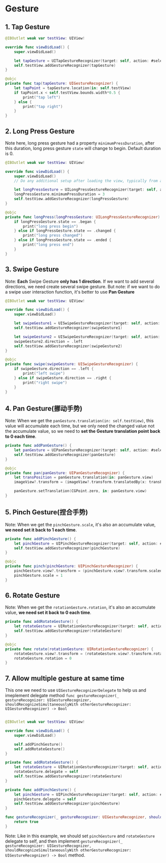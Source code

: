 # Gesture

## 1. Tap Gesture

```swift
@IBOutlet weak var testView: UIView!

override func viewDidLoad() {
    super.viewDidLoad()

    let tapGesture = UITapGestureRecognizer(target: self, action: #selector(self.tap(tapGesture:)))
    self.testView.addGestureRecognizer(tapGesture)
}

@objc
private func tap(tapGesture: UIGestureRecognizer) {
    let tapPoint = tapGesture.location(in: self.testView)
    if tapPoint.x < self.testView.bounds.width*0.5 {
        print("tap left")
    } else {
        print("tap right")
    }
}
```

## 2. Long Press Gesture

Note here, long press gesture had a property `minimumPressDuration`, after this duration, long press gesture `state` will change to begin. Default duration is 0.

```swift
@IBOutlet weak var testView: UIView!

override func viewDidLoad() {
    super.viewDidLoad()
    // Do any additional setup after loading the view, typically from a nib.

    let longPressGesture = UILongPressGestureRecognizer(target: self, action: #selector(self.longPress(longPressGesture:)))
    longPressGesture.minimumPressDuration = 3
    self.testView.addGestureRecognizer(longPressGesture)
}

@objc
private func longPress(longPressGesture: UILongPressGestureRecognizer) {
    if longPressGesture.state == .began {
        print("long press begin")
    } else if longPressGesture.state == .changed {
        print("long press changed")
    } else if longPressGesture.state == .ended {
        print("long press end")
    }
}
```

## 3. Swipe Gesture

Note: **Each** Swipe Gesture **only has 1 direction**. If we want to add several directions, we need create several swipe gesture. But note: if we want to do a swipe user interaction function, it's better to use **Pan Gesture**

```swift
@IBOutlet weak var testView: UIView!

override func viewDidLoad() {
    super.viewDidLoad()

    let swipeGesture1 = UISwipeGestureRecognizer(target: self, action: #selector(self.swipe(swipeGesture:)))
    self.testView.addGestureRecognizer(swipeGesture1)

    let swipeGesture2 = UISwipeGestureRecognizer(target: self, action: #selector(self.swipe(swipeGesture:)))
    swipeGesture2.direction = .left
    self.testView.addGestureRecognizer(swipeGesture2)
}

@objc
private func swipe(swipeGesture: UISwipeGestureRecognizer) {
    if swipeGesture.direction == .left {
        print("left swipe")
    } else if swipeGesture.direction == .right {
        print("right swipe")
    }
}
```

## 4. Pan Gesture(挪动手势)

Note: When we get the `panGesture.translation(in: self.testView)`, this value will accumulate each time, but we only need the changed value not the accumulate value, so we need to **set the Gesture translation point back to 0 each time**.

```swift
private func addPanGesture() {
    let panGesture = UIPanGestureRecognizer(target: self, action: #selector(self.pan(panGesture:)))
    self.testView.addGestureRecognizer(panGesture)
}

@objc
private func pan(panGesture: UIPanGestureRecognizer) {
    let transPosition = panGesture.translation(in: panGesture.view)
    imageView?.transform = (imageView?.transform.translatedBy(x: transPosition.x, y: transPosition.y))!

    panGesture.setTranslation(CGPoint.zero, in: panGesture.view)
}
```

## 5. Pinch Gesture(捏合手势)

Note: When we get the `pinchGesture.scale`, it's also an accumulate value, **we need set it back to 1 each time**.

```swift
private func addPinchGesture() {
    let pinchGesture = UIPinchGestureRecognizer(target: self, action: #selector(self.pinch(pinchGesture:)))
    self.testView.addGestureRecognizer(pinchGesture)
}

@objc
private func pinch(pinchGesture: UIPinchGestureRecognizer) {
    pinchGesture.view?.transform = (pinchGesture.view?.transform.scaledBy(x: pinchGesture.scale, y: pinchGesture.scale))!
    pinchGesture.scale = 1
}
```

## 6. Rotate Gesture

Note: When we get the `rotationGesture.rotation`, it's also an accumulate value, **we need set it back to 0 each time**.

```swift
private func addRotateGesture() {
    let rotateGesture = UIRotationGestureRecognizer(target: self, action: #selector(self.rotate(rotationGesture:)))
    self.testView.addGestureRecognizer(rotateGesture)
}

@objc
private func rotate(rotationGesture: UIRotationGestureRecognizer) {
    rotateGesture.view?.transform = (rotateGesture.view?.transform.rotated(by: rotateGesture.rotation))!
    rotateGesture.rotation = 0
}
```

## 7. Allow multiple gesture at same time

This one we need to use `UIGestureRecognizerDelegate` to help us and imeplement delegate method `func gestureRecognizer(_ gestureRecognizer: UIGestureRecognizer, shouldRecognizeSimultaneouslyWith otherGestureRecognizer: UIGestureRecognizer) -> Bool`

```swift

@IBOutlet weak var testView: UIView!

override func viewDidLoad() {
    super.viewDidLoad()

    self.addPinchGesture()
    self.addRotateGesture()
}

private func addRotateGesture() {
    let rotateGesture = UIRotationGestureRecognizer(target: self, action: #selector(self.rotate(rotationGesture:)))
    rotateGesture.delegate = self
    self.testView.addGestureRecognizer(rotateGesture)
}

private func addPinchGesture() {
    let pinchGesture = UIPinchGestureRecognizer(target: self, action: #selector(self.pinch(pinchGesture:)))
    pinchGesture.delegate = self
    self.testView.addGestureRecognizer(pinchGesture)
}

func gestureRecognizer(_ gestureRecognizer: UIGestureRecognizer, shouldRecognizeSimultaneouslyWith otherGestureRecognizer: UIGestureRecognizer) -> Bool {
    return true
}
```

Note: Like in this example, we should set `pinchGesture` and `rotateGesture` delegate to self, and then implement `gestureRecognizer(_ gestureRecognizer: UIGestureRecognizer, shouldRecognizeSimultaneouslyWith otherGestureRecognizer: UIGestureRecognizer) -> Bool` method.